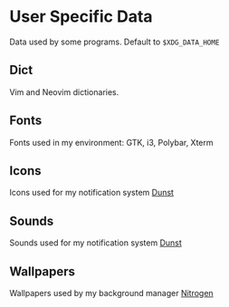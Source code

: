 # User Specific Data

Data used by some programs. Default to `$XDG_DATA_HOME`

## Dict

Vim and Neovim dictionaries.

## Fonts

Fonts used in my environment: GTK, i3, Polybar, Xterm

## Icons

Icons used for my notification system [Dunst](https://github.com/dunst-project/dunst)

## Sounds

Sounds used for my notification system [Dunst](https://github.com/dunst-project/dunst)

## Wallpapers

Wallpapers used by my background manager [Nitrogen](https://github.com/l3ib/nitrogen)

